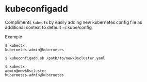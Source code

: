 # kubeconfigadd
Compliments `kubectx` by easily adding new kubernetes config file as additional context to default ~/.kube/config 

Example
```console
$ kubectx
kubernetes-admin@kubernetes

$ kubeconfigadd.sh /path/to/newk8scluster.yaml

$ kubectx
admin@newk8scluster
kubernetes-admin@kubernetes
```
